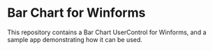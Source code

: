 ﻿# Bar Chart for Winforms

This repository contains a Bar Chart UserControl for Winforms, and a sample app demonstrating
how it can be used.